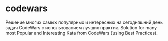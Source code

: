 # codewars
Решение многих самых популярных и интересных на сегодняшний день задач CodeWars с использованием лучших практик. 
Solution for many most Popular and Interesting Kata from CodeWars (using Best Practices).

